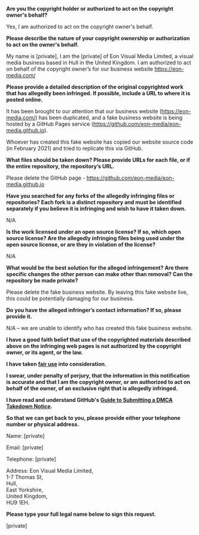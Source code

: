 **Are you the copyright holder or authorized to act on the copyright owner's behalf?**

Yes, I am authorized to act on the copyright owner's behalf.

**Please describe the nature of your copyright ownership or authorization to act on the owner's behalf.**

My name is [private], I am the [private] of Eon Visual Media Limited, a visual media business based in Hull in the United Kingdom. I am authorized to act on behalf of the copyright owner’s for our business website https://eon-media.com/

**Please provide a detailed description of the original copyrighted work that has allegedly been infringed. If possible, include a URL to where it is posted online.**

It has been brought to our attention that our business website (https://eon-media.com/) has been duplicated, and a fake business website is being hosted by a GitHub Pages service (https://github.com/eon-media/eon-media.github.io).

Whoever has created this fake website has copied our website source code (in February 2021) and tried to replicate this via GitHub.

**What files should be taken down? Please provide URLs for each file, or if the entire repository, the repository’s URL.**

Please delete the GitHub page - https://github.com/eon-media/eon-media.github.io

**Have you searched for any forks of the allegedly infringing files or repositories? Each fork is a distinct repository and must be identified separately if you believe it is infringing and wish to have it taken down.**

N/A

**Is the work licensed under an open source license? If so, which open source license? Are the allegedly infringing files being used under the open source license, or are they in violation of the license?**

N/A

**What would be the best solution for the alleged infringement? Are there specific changes the other person can make other than removal? Can the repository be made private?**

Please delete the fake business website. By leaving this fake website live, this could be potentially damaging for our business.

**Do you have the alleged infringer’s contact information? If so, please provide it.**

N/A – we are unable to identify who has created this fake business website.

**I have a good faith belief that use of the copyrighted materials described above on the infringing web pages is not authorized by the copyright owner, or its agent, or the law.**

**I have taken <a href="https://www.lumendatabase.org/topics/22">fair use</a> into consideration.**

**I swear, under penalty of perjury, that the information in this notification is accurate and that I am the copyright owner, or am authorized to act on behalf of the owner, of an exclusive right that is allegedly infringed.**

**I have read and understand GitHub's <a href="https://docs.github.com/articles/guide-to-submitting-a-dmca-takedown-notice/">Guide to Submitting a DMCA Takedown Notice</a>.**

**So that we can get back to you, please provide either your telephone number or physical address.**

Name: [private]

Email: [private]

Telephone: [private]

Address:
Eon Visual Media Limited,  
1-7 Thomas St,  
Hull,  
East Yorkshire,  
United Kingdom,  
HU9 1EH.  

**Please type your full legal name below to sign this request.**

[private]
